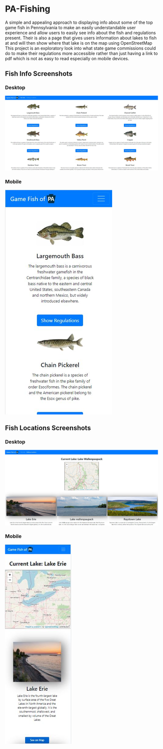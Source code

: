 # PA-Fishing
A simple and appealing approach to displaying info about some of the top game fish in Pennsylvania to make an easily understandable user experience
 and allow users to easily see info about the fish and regulations present. Their is also a page that gives users information about lakes to fish at and will then show where that lake is on the map using OpenStreetMap This project is an exploratory look into what state game commissions could do to make their
 regulations more accessible rather than just having a link to pdf which is not as easy to read especially on mobile devices.


## Fish Info Screenshots

### Desktop
![](./screenshots/desktopMain.JPG)

### Mobile
![](./screenshots/mobileMain.JPG)


## Fish Locations Screenshots

### Desktop
![](./screenshots/desktopMap.JPG)

### Mobile
![](./screenshots/mobileMap.JPG)

